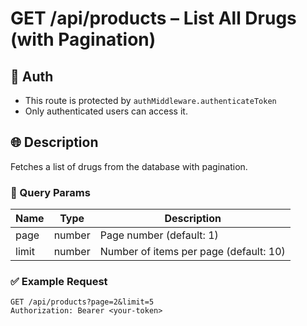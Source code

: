 # GET /api/products – List All Drugs (with Pagination)

## 🔐 Auth
- This route is protected by `authMiddleware.authenticateToken`
- Only authenticated users can access it.

## 🌐 Description
Fetches a list of drugs from the database with pagination.

### 🔎 Query Params
| Name  | Type   | Description                    |
|-------|--------|--------------------------------|
| page  | number | Page number (default: 1)       |
| limit | number | Number of items per page (default: 10) |

### ✅ Example Request
```http
GET /api/products?page=2&limit=5
Authorization: Bearer <your-token>
